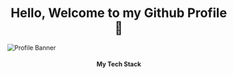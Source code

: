 # <h1 align="center">Hello, Welcome to my Github Profile 👋</h1>
![Profile Banner](https://user-images.githubusercontent.com/74038190/225813708-98b745f2-7d22-48cf-9150-083f1b00d6c9.gif)
<h4 align="center">My Tech Stack</h4>

